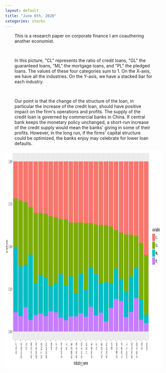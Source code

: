 ```yaml
---
layout: default
title: "June 6th, 2020"
categories: stocks
---
```


<div style="margin-left:30px;margin-right:30px;">
<p>This is a research paper on corporate finance I am coauthering another economist. </p>
<br>

<p>In this picture, "CL" represents the ratio of credit loans, "GL" the guaranteed loans, "ML" the mortgage loans, and "PL" the pledged loans. The values of these four categories sum to 1. On the X-axis, we have all the industries. On the Y-axis, we have a stacked bar for each industry.</p>

<br>
<p>Our point is that the change of the structure of the loan, in particular the increase of the credit loan, should have positive impact on the firm's operations and profits. The supply of the credit loan is governed by commercial banks in China. If central bank keeps the monetary policy unchanged, a short-run increase of the credit supply would mean the banks' giving in some of their profits. However, in the long run, if the firms' capital structure could be optimized, the banks enjoy may celebrate for lower loan defaults. </p>
</div>

<p align="center">
  <img width="1160" height="700" src="https://github.com/brbisheng/brbisheng.github.io/blob/master/assets/pictures/plot_zoom_png.png?raw=true">
</p>
